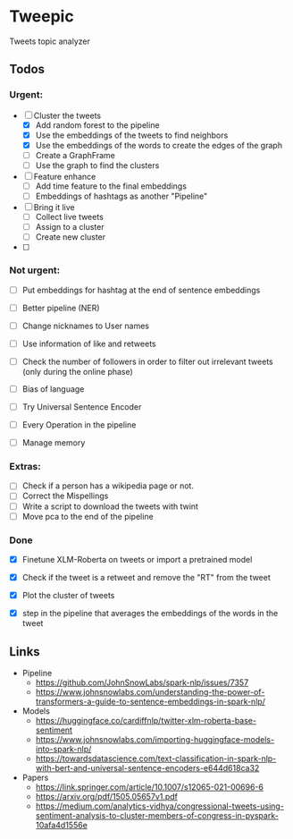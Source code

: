 # Tweepic
Tweets topic analyzer



## Todos


### Urgent:
- [ ] Cluster the tweets
  - [x] Add random forest to the pipeline
  - [x] Use the embeddings of the tweets to find neighbors
  - [x] Use the embeddings of the words to create the edges of the graph
  - [ ] Create a GraphFrame
  - [ ] Use the graph to find the clusters
- [ ] Feature enhance
  - [ ] Add time feature to the final embeddings
  - [ ] Embeddings of hashtags as another "Pipeline"
- [ ] Bring it live
  - [ ] Collect live tweets
  - [ ] Assign to a cluster
  - [ ] Create new cluster
  
- [ ] 


### Not urgent:
- [ ] Put embeddings for hashtag at the end of sentence embeddings
- [ ] Better pipeline (NER)
- [ ] Change nicknames to User names
- [ ] Use information of like and retweets
- [ ] Check the number of followers in order to filter out irrelevant tweets (only during the online phase)
- [ ] Bias of language
- [ ] Try Universal Sentence Encoder
- [ ] Every Operation in the pipeline
- [ ] Manage memory



### Extras:
- [ ] Check if a person has a wikipedia page or not.
- [ ] Correct the Mispellings
- [ ] Write a script to download the tweets with twint
- [ ] Move pca to the end of the pipeline

### Done
- [x] Finetune XLM-Roberta on tweets or import a pretrained model
- [x] Check if the tweet is a retweet and remove the "RT" from the tweet
- [x] Plot the cluster of tweets
- [x] step in the pipeline that averages the embeddings of the words in the tweet


## Links
- Pipeline
  - https://github.com/JohnSnowLabs/spark-nlp/issues/7357
  - https://www.johnsnowlabs.com/understanding-the-power-of-transformers-a-guide-to-sentence-embeddings-in-spark-nlp/
- Models
  - https://huggingface.co/cardiffnlp/twitter-xlm-roberta-base-sentiment 
  - https://www.johnsnowlabs.com/importing-huggingface-models-into-spark-nlp/
  - https://towardsdatascience.com/text-classification-in-spark-nlp-with-bert-and-universal-sentence-encoders-e644d618ca32
- Papers
  - https://link.springer.com/article/10.1007/s12065-021-00696-6
  - https://arxiv.org/pdf/1505.05657v1.pdf
  - https://medium.com/analytics-vidhya/congressional-tweets-using-sentiment-analysis-to-cluster-members-of-congress-in-pyspark-10afa4d1556e
